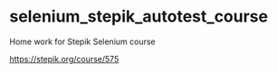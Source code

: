 # selenium_stepik_autotest_course
Home work for Stepik Selenium course

https://stepik.org/course/575